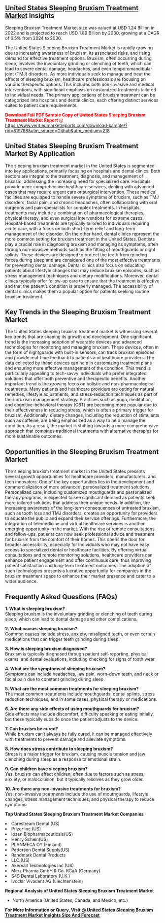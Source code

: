 <h2><a href="https://www.verifiedmarketreports.com/download-sample/?rid=819788&amp;utm_source=Github&amp;utm_medium=218" target="_blank">United States Sleeping Bruxism Treatment Market</a> Insights</h2><p>Sleeping Bruxism Treatment Market size was valued at USD 1.24 Billion in 2022 and is projected to reach USD 1.89 Billion by 2030, growing at a CAGR of 6.5% from 2024 to 2030.</p><p><p>The United States Sleeping Bruxism Treatment Market is rapidly growing due to increasing awareness of bruxism, its associated risks, and rising demand for effective treatment options. Bruxism, often occurring during sleep, involves the involuntary grinding or clenching of teeth, which can lead to severe dental damage, headaches, and even temporomandibular joint (TMJ) disorders. As more individuals seek to manage and treat the effects of sleeping bruxism, healthcare professionals are focusing on various therapeutic options. This includes both non-invasive and medical interventions, with significant emphasis on customized treatments tailored to individual needs. The primary applications of bruxism treatment can be categorized into hospitals and dental clinics, each offering distinct services suited to patient care requirements. <p><span class=""><span style="color: #ff0000;"><strong>Download Full PDF Sample Copy of United States Sleeping Bruxism Treatment Market Report</strong> @ </span><a href="https://www.verifiedmarketreports.com/download-sample/?rid=819788&amp;utm_source=Github&amp;utm_medium=218" target="_blank">https://www.verifiedmarketreports.com/download-sample/?rid=819788&amp;utm_source=Github&amp;utm_medium=218</a></span></p></p> <h2>United States Sleeping Bruxism Treatment Market By Application</h2> <p>The sleeping bruxism treatment market in the United States is segmented into key applications, primarily focusing on hospitals and dental clinics. Both sectors are integral to the treatment, diagnosis, and management of bruxism, addressing the increasing need for specialized care. Hospitals provide more comprehensive healthcare services, dealing with advanced cases that may require urgent care or surgical intervention. These medical facilities are equipped to handle severe symptoms of bruxism, such as TMJ disorders, facial pain, and chronic headaches, often collaborating with oral surgeons and pain specialists for complex treatments. In hospitals, treatments may include a combination of pharmacological therapies, physical therapy, and even surgical interventions for extreme cases. Hospital-based treatments are typically tailored to individuals requiring acute care, with a focus on both short-term relief and long-term management of the disorder. On the other hand, dental clinics represent the more common setting for bruxism treatment in the United States. Dentists play a crucial role in diagnosing bruxism and managing its symptoms, often through non-invasive methods such as the fitting of mouthguards or night splints. These devices are designed to protect the teeth from grinding forces during sleep and are considered one of the most effective treatments for preventing dental damage. Dental clinics also focus on educating patients about lifestyle changes that may reduce bruxism episodes, such as stress management techniques and dietary modifications. Moreover, dental clinics typically offer follow-up care to ensure that the treatment is effective and that the patient’s condition is properly managed. The accessibility of dental clinics makes them a popular option for patients seeking routine bruxism treatment. <h2>Key Trends in the Sleeping Bruxism Treatment Market</h2> <p>The United States sleeping bruxism treatment market is witnessing several key trends that are shaping its growth and development. One significant trend is the increasing adoption of wearable devices and advanced technologies for monitoring and managing bruxism. These devices, often in the form of nightguards with built-in sensors, can track bruxism episodes and provide real-time feedback to patients and healthcare providers. The data collected by these devices can help in customizing treatment plans and ensuring more effective management of the condition. This trend is particularly appealing to tech-savvy individuals who prefer integrated solutions that offer both preventive and therapeutic benefits. Another important trend is the growing focus on holistic and non-pharmacological treatments. Many patients and healthcare providers are opting for natural remedies, lifestyle adjustments, and stress-reduction techniques as part of their bruxism management strategy. Practices such as yoga, meditation, and cognitive-behavioral therapy (CBT) are becoming more popular due to their effectiveness in reducing stress, which is often a primary trigger for bruxism. Additionally, dietary changes, including the reduction of stimulants such as caffeine, are being emphasized as a way to help manage the condition. As a result, the market is shifting towards a more comprehensive approach that combines traditional treatments with alternative therapies for more sustainable outcomes. <h2>Opportunities in the Sleeping Bruxism Treatment Market</h2> <p>The sleeping bruxism treatment market in the United States presents several growth opportunities for healthcare providers, manufacturers, and tech innovators. One of the key opportunities lies in the development and commercialization of more advanced, personalized treatment solutions. Personalized care, including customized mouthguards and personalized therapy programs, is expected to see significant demand as patients seek more tailored solutions that address their unique needs. In addition, the increasing awareness of the long-term consequences of untreated bruxism, such as tooth loss and TMJ disorders, creates an opportunity for providers to educate the public and expand their service offerings. Furthermore, the integration of telemedicine and virtual healthcare services is another emerging opportunity in the market. With the rise of remote consultations and follow-ups, patients can now seek professional advice and treatment for bruxism from the comfort of their homes. This opens the door for broader accessibility, especially for individuals who may not have easy access to specialized dental or healthcare facilities. By offering virtual consultations and remote monitoring solutions, healthcare providers can enhance patient engagement and offer continuous care, thus improving patient satisfaction and long-term treatment outcomes. The adoption of such technologies presents a lucrative opportunity for companies in the bruxism treatment space to enhance their market presence and cater to a wider audience. <h2>Frequently Asked Questions (FAQs)</h2> <p><strong>1. What is sleeping bruxism?</strong><br>Sleeping bruxism is the involuntary grinding or clenching of teeth during sleep, which can lead to dental damage and other complications.</p> <p><strong>2. What causes sleeping bruxism?</strong><br>Common causes include stress, anxiety, misaligned teeth, or even certain medications that can trigger teeth grinding during sleep.</p> <p><strong>3. How is sleeping bruxism diagnosed?</strong><br>Bruxism is typically diagnosed through patient self-reporting, physical exams, and dental evaluations, including checking for signs of tooth wear.</p> <p><strong>4. What are the symptoms of sleeping bruxism?</strong><br>Symptoms can include headaches, jaw pain, worn-down teeth, and neck or facial pain due to constant grinding during sleep.</p> <p><strong>5. What are the most common treatments for sleeping bruxism?</strong><br>The most common treatments include mouthguards, dental splints, stress reduction techniques, and in some cases, physical therapy or medications.</p> <p><strong>6. Are there any side effects of using mouthguards for bruxism?</strong><br>Side effects may include discomfort, difficulty speaking or eating initially, but these typically subside once the patient adjusts to the device.</p> <p><strong>7. Can bruxism be cured?</strong><br>While bruxism can’t always be fully cured, it can be managed effectively with treatments to prevent damage and alleviate symptoms.</p> <p><strong>8. How does stress contribute to sleeping bruxism?</strong><br>Stress is a major trigger for bruxism, causing muscle tension and jaw clenching during sleep as a response to emotional strain.</p> <p><strong>9. Can children have sleeping bruxism?</strong><br>Yes, bruxism can affect children, often due to factors such as stress, anxiety, or malocclusion, but it typically resolves as they grow older.</p> <p><strong>10. Are there any non-invasive treatments for bruxism?</strong><br>Yes, non-invasive treatments include the use of mouthguards, lifestyle changes, stress management techniques, and physical therapy to reduce symptoms.</p> </p><p><strong>Top United States Sleeping Bruxism Treatment Market Companies</strong></p><div data-test-id=""><p><li>Carestream Dental (US)</li><li> Pfizer Inc (US)</li><li> Ipsen Biopharmaceuticals(US)</li><li> Henry Schein(US)</li><li> PLANMECA OY (Finland)</li><li> Patterson Dental Supply(US)</li><li> Randmark Dental Products</li><li> LLC (US)</li><li> Akervall Technologies Inc (US)</li><li> Merz Pharma GmbH & Co. KGaA (Germany)</li><li> S4S Dental Laboratory (U.K.)</li><li> Ivoclar Vivadent AG (Liechtenstein)</li></p><div><strong>Regional Analysis of&nbsp;United States Sleeping Bruxism Treatment Market</strong></div><ul><li dir="ltr"><p dir="ltr">North America&nbsp;(United States, Canada, and Mexico, etc.)</p></li></ul><p><strong>For More Information or Query, Visit @&nbsp;</strong><strong><a href="https://www.verifiedmarketreports.com/product/sleeping-bruxism-treatment-market/?utm_source=Github&amp;utm_medium=218" target="_blank">United States Sleeping Bruxism Treatment Market Insights Size And Forecast</a></strong></p></div>
